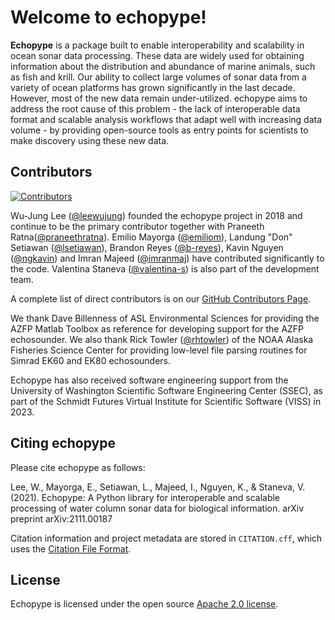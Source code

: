 # Welcome to echopype!

**Echopype** is a package built to enable interoperability and scalability
in ocean sonar data processing.
These data are widely used for obtaining information about the distribution and
abundance of marine animals, such as fish and krill.
Our ability to collect large volumes of sonar data from a variety of
ocean platforms has grown significantly in the last decade.
However, most of the new data remain under-utilized.
echopype aims to address the root cause of this problem - the lack of
interoperable data format and scalable analysis workflows that adapt well
with increasing data volume - by providing open-source tools as entry points for
scientists to make discovery using these new data.

## Contributors

[![Contributors](https://contrib.rocks/image?repo=OSOceanAcoustics/echopype)](https://github.com/OSOceanAcoustics/echopype/graphs/contributors)

Wu-Jung Lee ([@leewujung](https://github.com/leewujung))
founded the echopype project in 2018 and continue to be the primary contributor
together with Praneeth Ratna([@praneethratna](https://github.com/praneethratna)).
Emilio Mayorga ([@emiliom](https://github.com/emiliom)),
Landung "Don" Setiawan ([@lsetiawan](https://github.com/lsetiawan)),
Brandon Reyes ([@b-reyes](https://github.com/b-reyes)),
Kavin Nguyen ([@ngkavin](https://github.com/ngkavin))
and Imran Majeed ([@imranmaj](https://github.com/imranmaj))
have contributed significantly to the code.
Valentina Staneva ([@valentina-s](https://github.com/valentina-s)) is also part of the development team.

A complete list of direct contributors is on our [GitHub Contributors Page](https://github.com/OSOceanAcoustics/echopype/graphs/contributors).

We thank Dave Billenness of ASL Environmental Sciences for
providing the AZFP Matlab Toolbox as reference for developing 
support for the AZFP echosounder.
We also thank Rick Towler ([@rhtowler](https://github.com/rhtowler))
of the NOAA Alaska Fisheries Science Center
for providing low-level file parsing routines for
Simrad EK60 and EK80 echosounders.

Echopype has also received software engineering support from
the University of Washington Scientific Software Engineering Center (SSEC),
as part of the Schmidt Futures Virtual Institute for Scientific Software (VISS) in 2023.

## Citing echopype

Please cite echopype as follows:

Lee, W., Mayorga, E., Setiawan, L., Majeed, I., Nguyen, K., & Staneva, V. (2021). Echopype: A Python library for interoperable and scalable processing of water column sonar data for biological information. arXiv preprint arXiv:2111.00187

Citation information and project metadata are stored in `CITATION.cff`, which uses the [Citation File Format](https://citation-file-format.github.io/).

## License

Echopype is licensed under the open source
[Apache 2.0 license](https://opensource.org/licenses/Apache-2.0).
